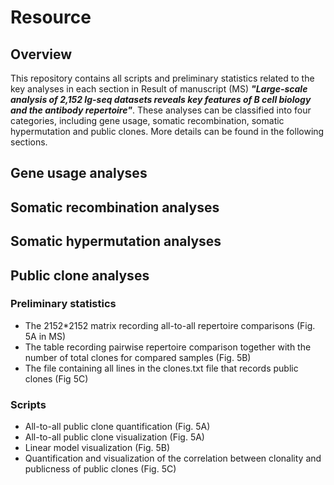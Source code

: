 # Resource

## Overview
This repository contains all scripts and preliminary statistics related to the key analyses in each section in Result of manuscript (MS) ***"Large-scale analysis of 2,152 Ig-seq datasets reveals key features of B cell biology and the antibody repertoire"***. These analyses can be classified into four categories, including gene usage, somatic recombination, somatic hypermutation and public clones. More details can be found in the following sections.

## Gene usage analyses


## Somatic recombination analyses


## Somatic hypermutation analyses


## Public clone analyses
### Preliminary statistics
* The 2152*2152 matrix recording all-to-all repertoire comparisons (Fig. 5A in MS)
* The table recording pairwise repertoire comparison together with the number of total clones for compared samples (Fig. 5B)
* The file containing all lines in the clones.txt file that records public clones (Fig 5C)
### Scripts
* All-to-all public clone quantification (Fig. 5A)
* All-to-all public clone visualization (Fig. 5A)
* Linear model visualization (Fig. 5B)
* Quantification and visualization of the correlation between clonality and publicness of public clones (Fig. 5C)